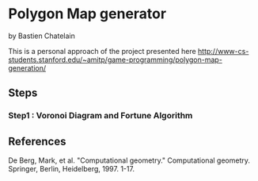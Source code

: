 # Polygon Map generator

by Bastien Chatelain

This is a personal approach of the project presented here
<http://www-cs-students.stanford.edu/~amitp/game-programming/polygon-map-generation/>

## Steps
### Step1 : Voronoi Diagram and Fortune Algorithm


## References

De Berg, Mark, et al. "Computational geometry." Computational geometry. Springer, Berlin, Heidelberg, 1997. 1-17.




